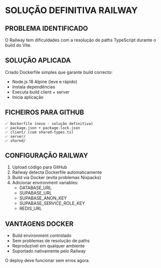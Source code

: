 # SOLUÇÃO DEFINITIVA RAILWAY

## PROBLEMA IDENTIFICADO
O Railway tem dificuldades com a resolução de paths TypeScript durante o build do Vite.

## SOLUÇÃO APLICADA
Criado Dockerfile simples que garante build correcto:
- Node.js 18 Alpine (leve e rápido)
- Instala dependências
- Executa build client + server  
- Inicia aplicação

## FICHEIROS PARA GITHUB
```
✅ Dockerfile (novo - solução definitiva)
✅ package.json + package-lock.json
✅ client/ (com shared-types.ts)
✅ server/
✅ shared/
```

## CONFIGURAÇÃO RAILWAY
1. Upload código para GitHub
2. Railway detecta Dockerfile automaticamente
3. Build via Docker (evita problemas Nixpacks)
4. Adicionar environment variables:
   - DATABASE_URL
   - SUPABASE_URL  
   - SUPABASE_ANON_KEY
   - SUPABASE_SERVICE_ROLE_KEY
   - REDIS_URL

## VANTAGENS DOCKER
- Build environment controlado
- Sem problemas de resolução de paths
- Reproduzível em qualquer ambiente
- Suportado nativamente pelo Railway

O deploy deve funcionar sem erros agora.